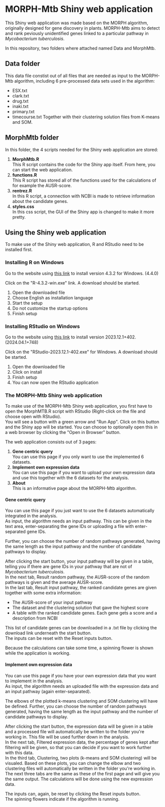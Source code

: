 
# MORPH-Mtb Shiny web application

This Shiny web application was made based on the MORPH algorithm, originally designed for gene discovery in plants. MORPH-Mtb aims to detect and rank peviously unidentified genes linked to a particular pathway in *Mycobacterium tuberculosis*.  
  

In this repository, two folders where attached named Data and MorphMtb.

## Data folder
This data file constist out of all files that are needed as input to the MORPH-Mtb algorithm, including 6 pre-processed data sets used in the algorithm:
- ESX.txt
- clark.txt
- drug.txt
- inaki.txt
- primary.txt
- timecourse.txt
Together with their clustering solution files from K-means and SOM.

## MorphMtb folder
In this folder, the 4 scripts needed for the Shiny web application are stored:  
1. **MorphMtb.R**  
    This R script contains the code for the Shiny app itself. From here, you can start the web application.
2. **functions.R**  
    This R script has stored all of the functions used for the calculations of for example the AUSR-score.
3. **rentrez.R**  
    In this R script, a connection with NCBI is made to retrieve information about the candidate genes.
4. **styles.css**  
    In this css script, the GUI of the Shiny app is changed to make it more pretty.
      

## Using the Shiny web application

To make use of the Shiny web application, R and RStudio need to be installed first. 

### Installing R on Windows

Go to the website using [this link](https://cran.r-project.org/bin/windows/base/old/4.3.2/) to install version 4.3.2 for Windows. (4.4.0)

Click on the "R-4.3.2-win.exe" link. A download should be started.  
1. Open the downloaded file
2. Choose English as installation language
3. Start the setup
4. Do not customize the startup options
5. Finish setup

### Installing RStudio on Windows
Go to the website using [this link](https://dailies.rstudio.com/version/2023.12.1+402/) to install version 2023.12.1+402.  (2024.04.1+748)

Click on the "RStudio-2023.12.1-402.exe" for Windows. A download should be started.  
1. Open the downloaded file
2. Click on install
3. Finish setup  
4. You can now open the RStudio application

### The MORPH-Mtb Shiny web application
To make use of the MORPH-Mtb Shiny web application, you first have to open the MorphMTB.R script with RStudio (Right-click on the file and choose open with RStudio).   
You will see a button with a green arrow and "Run App". Click on this button and the Shiny app will be started. You can choose to optionally open this in a web browser by clicking the "Open in Browser" button. 

The web application consists out of 3 pages:
1. **Gene centric query**  
    You can use this page if you only want to use the implemented 6 datasets.  
2. **Implement own expression data**    
    You can use this page if you want to upload your own expression data and use this together with the 6 datasets for the analysis.  
3. **About**  
    This is an informative page about the MORPH-Mtb algorithm. 


#### Gene centric query
You can use this page if you just want to use the 6 datasets automatically integrated in the analysis.  
As input, the algorithm needs an input pathway. This can be given in the text area, enter-separating the gene IDs or uploading a file with enter-separated gene IDs.   

Further, you can choose the number of random pathways generated, having the same length as the input pathway and the number of candidate pathways to display.  

After clicking the start button, your input pathway will be given in a table, telling you if there are gene IDs in your pathway that are not of *Mycobacterium tuberculosis*.  
In the next tab, Result random pathway, the AUSR-score of the random pathways is given and the average AUSR-score.  
In the last tab, Result input pathway, the ranked candidate genes are given together with some extra information:  
- The AUSR-score of your input pathway
- The dataset and the clustering solution that gave the highest score
- A table with the ranked candidate genes. Each gene gets a score and a description from NCBI

This list of candidate genes can be downloaded in a .txt file by clicking the download link underneath the start button.  
The inputs can be reset with the Reset inputs button.  

Because the calculations can take some time, a spinning flower is shown while the application is working.

#### Implement own expression data
You can use this page if you have your own expression data that you want to implement in the analysis.   
As input, the algorithm needs an uploaded file with the expression data and an input pathway (again enter-separated).  

The elbows of the plotted k-means clustering and SOM clustering will have be defined. Further, you can choose the number of random pathways generated, having the same length as the input pathway and the number of candidate pathways to display.

After clicking the start button, the expression data will be given in a table and a processed file will automatically be written to the folder you're working in. This file will be used further down in the analysis.  
In the next tab, Filtered expression data, the percentage of genes kept after filtering will be given, so that you can decide if you want to work further with this data.  
In the third tab, Clustering, two plots (k-means and SOM clustering) will be visualed. Based on these plots, you can change the elbow and two clustering files will automatically be written in the folder you're working in.  
The next three tabs are the same as these of the first page and will give you the same output. The calculations will be done using the new expression data.  

The inputs can, again, be reset by clicking the Reset inputs button.  
The spinning flowers indicate if the algorithm is running.